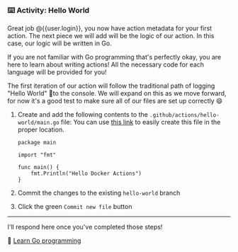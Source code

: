 ### :keyboard: Activity: Hello World

Great job @{{user.login}}, you now have action metadata for your first action. The next piece we will add will be the logic of our action. In this case, our logic will be written in Go.

If you are not familiar with Go programming that's perfectly okay, you are here to learn about writing actions! All the necessary code for each language will be provided for you!

The first iteration of our action will follow the traditional path of logging "Hello World" 👋to the console. We will expand on this as we move forward, for now it's a good test to make sure all of our files are set up correctly 😄

1. Create and add the following contents to the `.github/actions/hello-world/main.go` file:
   You can use [this link]({{quicklink}}) to easily create this file in the proper location.

   ```golang
   package main

   import "fmt"

   func main() {
       fmt.Println("Hello Docker Actions")
   }
   ```

2. Commit the changes to the existing `hello-world` branch
3. Click the green `Commit new file` button

---

I'll respond here once you've completed those steps!

📖 [Learn Go programming](https://tour.golang.org/welcome/1)

